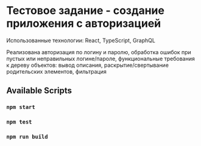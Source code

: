 # Тестовое задание - создание приложения с авторизацией

Использованные технологии: React, TypeScript, GraphQL

Реализована авторизация по логину и паролю, обработка ошибок при пустых или неправильных логине/пароле, функциональные требования к дереву объектов: вывод описания, раскрытие/свертывание родительских элементов, фильтрация

## Available Scripts
### `npm start`
### `npm test`
### `npm run build`

